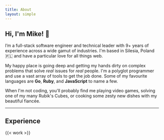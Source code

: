 ```yaml
---
title: About
layout: simple
---
```


## Hi, I'm Mike! 👋

I’m a full-stack software engineer and technical leader with 9+ years of experience
across a wide gamut of industries.
I'm based in Silesia, Poland 🇵🇱 and have a particular love for all things web.

My happy place is going deep and getting my hands dirty on complex problems
that solve _real_ issues for _real_ people. I'm a polyglot programmer and
use a vast array of tools to get the job done. Some of my favourite languages
are __Go__, __Ruby__, and __JavaScript__ to name a few.

When I'm not coding, you'll probably find me playing video games,
solving one of my many Rubik's Cubes,
or cooking some zesty new dishes with my beautiful fiancée.

---

## Experience

{{< work >}}
